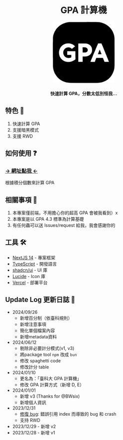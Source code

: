 <div align="center">

# GPA 計算機

  <img width="200" src="public/icon.png" alt="logo">

#### 快速計算 GPA，分數太低別怪我...

</div>

## 特色 🗿

1. 快速計算 GPA
2. 支援暗黑模式
3. 支援 RWD

## 如何使用 ❓

### [→ 網址點我 ←](https://college-gpacalculator.vercel.app/)

根據積分個數來計算 GPA

## 相關事項 📣

1. 本專案僅前端，不用擔心你的超高 GPA 會被我看到）x
2. 本專案是以 GPA 4.3 標準為計算基礎
3. 有任何蟲可以送 Issues/request 給我，我會感謝你的

## 工具 🛠️

- [NextJS 14](https://nextjs.org/) - 專案框架
- [TypeScript](https://www.typescriptlang.org/) - 開發語言
- [shadcn/ui](https://ui.shadcn.com/) - UI 庫
- [Lucide](https://lucide.dev/) - Icon 庫
- [Vercel](https://vercel.com/) - 部署平台

## Update Log 更新日誌 👣

- 2024/09/26
  - 新增百分制（依臺科規則）
  - 新增注意事項
  - 簡化單個檔案內容
  - 新增metadata資料
- 2024/06/12
  - 剔除非必要計分模式(v1, v3)
  - 將package tool `npm` 改成 `bun`
  - 修改 spaghetti code
  - 修改計分 table 
- 2024/01/10
  - 更名為：「臺科大 GPA 計算機」
  - 修改 GPA 計算方式（新增 D, E）
- 2024/01/01
  - 新增 v3 (Thanks for @BWsix)
  - 新增個人資訊
- 2023/12/31
  - [修復 bug](https://github.com/viiccwen/GPA-calculator/issues/1): 錯誤引用 index 而導致的 bug 和 crash
  - 支持 RWD
- 2023/12/29 - 新增 v2
- 2023/12/28 - 新增 v1